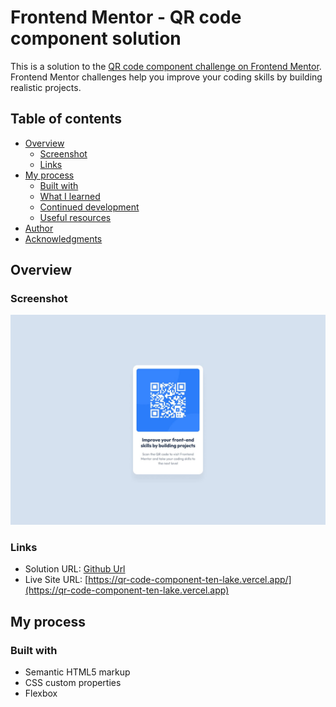# Frontend Mentor - QR code component solution

This is a solution to the [QR code component challenge on Frontend Mentor](https://www.frontendmentor.io/challenges/qr-code-component-iux_sIO_H). Frontend Mentor challenges help you improve your coding skills by building realistic projects.

## Table of contents

- [Overview](#overview)
  - [Screenshot](#screenshot)
  - [Links](#links)
- [My process](#my-process)
  - [Built with](#built-with)
  - [What I learned](#what-i-learned)
  - [Continued development](#continued-development)
  - [Useful resources](#useful-resources)
- [Author](#author)
- [Acknowledgments](#acknowledgments)

## Overview

### Screenshot

![](./design/desktop-design.jpg)

### Links

- Solution URL: [Github Url](https://github.com/Kingsleyaham/qr-code-component)
- Live Site URL: [https://qr-code-component-ten-lake.vercel.app/](https://qr-code-component-ten-lake.vercel.app)

## My process

### Built with

- Semantic HTML5 markup
- CSS custom properties
- Flexbox
